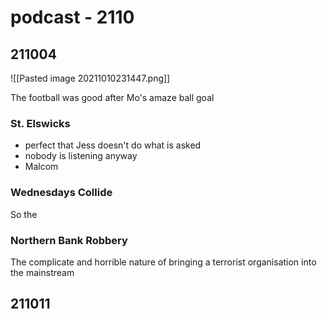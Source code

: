 # podcast - 2110


## 211004
![[Pasted image 20211010231447.png]]

The football was good after Mo's amaze ball goal

### St. Elswicks
- perfect that Jess doesn't do what is asked
- nobody is listening anyway
- Malcom

### Wednesdays Collide
So the 

### Northern Bank Robbery
The complicate and horrible nature of bringing a terrorist organisation into the mainstream

## 211011

